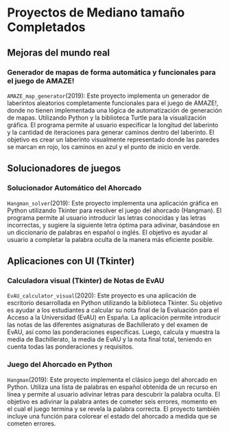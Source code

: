 # Proyectos de Mediano tamaño Completados



## Mejoras del mundo real

### Generador de mapas de forma automática y funcionales para el juego de AMAZE!

`AMAZE_map_generator`(2019): Este proyecto implementa un generador de laberintos aleatorios completamente funcionales para el juego de AMAZE!, donde no tienen implementada una lógica de automatización de generación de mapas. Utilizando Python y la biblioteca Turtle para la visualización gráfica. El programa permite al usuario especificar la longitud del laberinto y la cantidad de iteraciones para generar caminos dentro del laberinto. El objetivo es crear un laberinto visualmente representado donde las paredes se marcan en rojo, los caminos en azul y el punto de inicio en verde.



## Solucionadores de juegos

### Solucionador Automático del Ahorcado

`Hangman_solver`(2019): Este proyecto implementa una aplicación gráfica en Python utilizando Tkinter para resolver el juego del ahorcado (Hangman). El programa permite al usuario introducir las letras conocidas y las letras incorrectas, y sugiere la siguiente letra óptima para adivinar, basándose en un diccionario de palabras en español o inglés. El objetivo es ayudar al usuario a completar la palabra oculta de la manera más eficiente posible.





## Aplicaciones con UI (Tkinter)

### Calculadora visual (Tkinter) de Notas de EvAU

`EvAU_calculator_visual`(2020): Este proyecto es una aplicación de escritorio desarrollada en Python utilizando la biblioteca Tkinter. Su objetivo es ayudar a los estudiantes a calcular su nota final de la Evaluación para el Acceso a la Universidad (EvAU) en España. La aplicación permite introducir las notas de las diferentes asignaturas de Bachillerato y del examen de EvAU, así como las ponderaciones específicas. Luego, calcula y muestra la media de Bachillerato, la media de EvAU y la nota final total, teniendo en cuenta todas las ponderaciones y requisitos.

### Juego del Ahorcado en Python

`Hangman`(2019): Este proyecto implementa el clásico juego del ahorcado en Python. Utiliza una lista de palabras en español obtenida de un recurso en línea y permite al usuario adivinar letras para descubrir la palabra oculta. El objetivo es adivinar la palabra antes de cometer seis errores, momento en el cual el juego termina y se revela la palabra correcta. El proyecto también incluye una función para colorear el estado del ahorcado a medida que se cometen errores.
